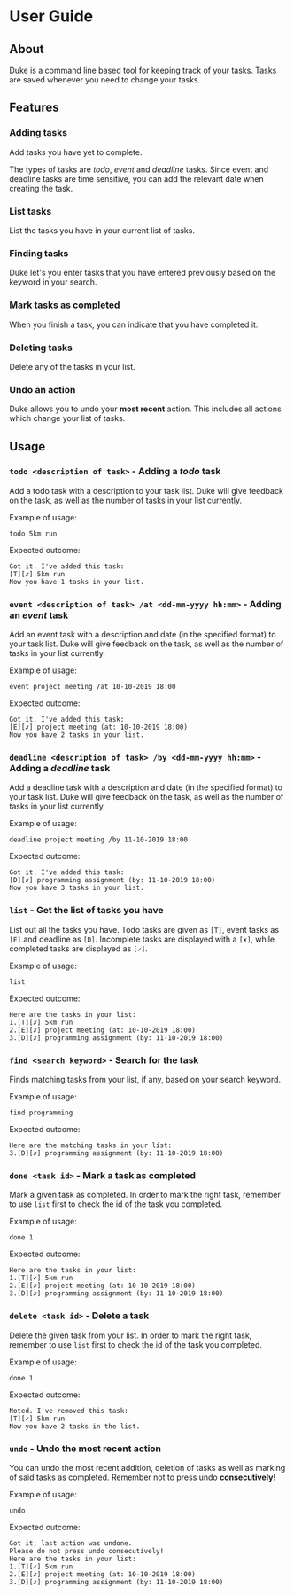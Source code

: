 # User Guide

## About
Duke is a command line based tool for keeping
track of your tasks. Tasks are saved whenever
you need to change your tasks.

## Features 

### Adding tasks
Add tasks you have yet to complete.
 
The types of tasks are *todo*, *event* and *deadline*
tasks. Since event and deadline tasks are time sensitive, you
can add the relevant date when creating the task.

### List tasks
List the tasks you have in your current list 
of tasks.

### Finding tasks
Duke let's you enter tasks that you have entered previously
based on the keyword in your search.

### Mark tasks as completed
When you finish a task, you can indicate that 
you have completed it.

### Deleting tasks
Delete any of the tasks in your list.

### Undo an action
Duke allows you to undo your **most recent** action.
This includes all actions which change your list
of tasks.


## Usage

### `todo <description of task>` - Adding a *todo* task

Add a todo task with a description to your task list. Duke will
give feedback on the task, as well as the 
number of tasks in your list currently.

Example of usage: 

`todo 5km run`

Expected outcome:

```
Got it. I've added this task:
[T][✗] 5km run
Now you have 1 tasks in your list.
```


### `event <description of task> /at <dd-mm-yyyy hh:mm>` - Adding an *event* task

Add an event task with a description and date (in the
specified format) to your task list. Duke will
give feedback on the task, as well as the 
number of tasks in your list currently.

Example of usage: 

`event project meeting /at 10-10-2019 18:00`

Expected outcome:

```
Got it. I've added this task:
[E][✗] project meeting (at: 10-10-2019 18:00)
Now you have 2 tasks in your list.
```

### `deadline <description of task> /by <dd-mm-yyyy hh:mm>` - Adding a *deadline* task

Add a deadline task with a description and date (in the
specified format) to your task list. Duke will
give feedback on the task, as well as the 
number of tasks in your list currently.

Example of usage: 

`deadline project meeting /by 11-10-2019 18:00`

Expected outcome:

```
Got it. I've added this task:
[D][✗] programming assignment (by: 11-10-2019 18:00)
Now you have 3 tasks in your list.
```

### `list` - Get the list of tasks you have

List out all the tasks you have. Todo tasks are given as `[T]`, event tasks as `[E]` and deadline as `[D]`. 
Incomplete tasks are displayed with a `[✗]`, while completed tasks are displayed as `[✓]`.

Example of usage:

`list`

Expected outcome:

```$xslt
Here are the tasks in your list:
1.[T][✗] 5km run
2.[E][✗] project meeting (at: 10-10-2019 18:00)
3.[D][✗] programming assignment (by: 11-10-2019 18:00)
```
### `find <search keyword>` - Search for the task

Finds matching tasks from your list, if any, based on your search
keyword.

Example of usage:

`find programming`

Expected outcome:

```$xslt
Here are the matching tasks in your list:
3.[D][✗] programming assignment (by: 11-10-2019 18:00)
```

### `done <task id>` - Mark a task as completed

Mark a given task as completed. In order to mark the right task, remember to use `list` first to check the id
of the task you completed.

Example of usage:

`done 1`

Expected outcome:

```$xslt
Here are the tasks in your list:
1.[T][✓] 5km run
2.[E][✗] project meeting (at: 10-10-2019 18:00)
3.[D][✗] programming assignment (by: 11-10-2019 18:00)
```
### `delete <task id>` - Delete a task

Delete the given task from your list. In order to mark the right task, remember to use `list` first to check the id
of the task you completed.

Example of usage:

`done 1`

Expected outcome:

```$xslt
Noted. I've removed this task:
[T][✓] 5km run
Now you have 2 tasks in the list.
```
### `undo` - Undo the most recent action

You can undo the most recent addition, deletion of tasks as well as marking of said tasks as completed.
Remember not to press undo **consecutively**!

Example of usage:

`undo`

Expected outcome:

```$xslt
Got it, last action was undone.
Please do not press undo consecutively!
Here are the tasks in your list:
1.[T][✓] 5km run
2.[E][✗] project meeting (at: 10-10-2019 18:00)
3.[D][✗] programming assignment (by: 11-10-2019 18:00)
```

